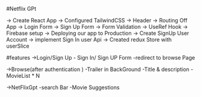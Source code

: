 #Netflix GPt

-> Create React App 
-> Configured TailwindCSS
-> Header
-> Routing Off App
-> Login Form 
-> Sign Up Form
-> Form Validation 
-> UseRef Hook
-> Firebase setup
-> Deploying our app to Production
-> Create SignUp User Account
-> implement Sign In user Api
-> Created redux Store with userSlice

#features
->Login/Sign Up
    - Sign In/ Sign UP Form
    -redirect to browse Page

->Browse(after authentication )
    -Trailer in BackGround
    -Title & description 
    -MovieList * N

->NetFlixGpt
   -search Bar
   -Movie Suggestions

